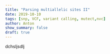 ```yaml
---
title: "Parsing multiallelic sites II"
date: 2019-10-10
tags: [snp, VCF, variant calling, mutect,nvc]
author: Anton
show_summary: false 
draft: true
---
```


dchsljsdlj